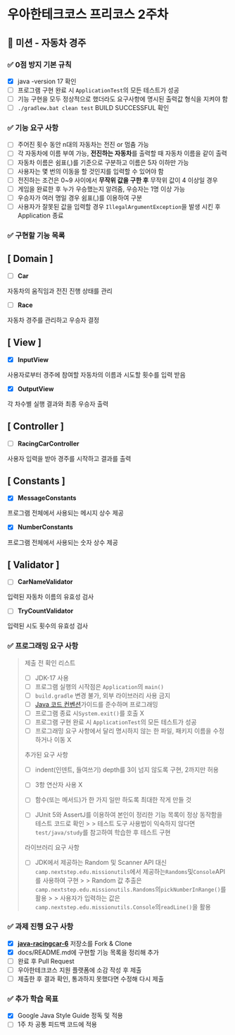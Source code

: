 # 우아한테크코스 프리코스 2주차

## 🚗 미션 - 자동차 경주

### ✅ 0점 방지 기본 규칙

- [x]  java -version 17 확인
- [ ]  프로그램 구현 완료 시 `ApplicationTest`의 모든 테스트가 성공
- [ ]  기능 구현을 모두 정상적으로 했더라도 요구사항에 명시된 출력값 형식을 지켜야 함
- [ ]  `./gradlew.bat clean test` BUILD SUCCESSFUL 확인

### ✅ 기능 요구 사항

- [ ]  주어진 횟수 동안 n대의 자동차는 전진 or 멈춤 가능
- [ ]  각 자동차에 이름 부여 가능, **전진하는 자동차**를 출력할 때 자동차 이름을 같이 출력
- [ ]  자동차 이름은 쉼표(,)를 기준으로 구분하고 이름은 5자 이하만 가능
- [ ]  사용자는 몇 번의 이동을 할 것인지를 입력할 수 있어야 함
- [ ]  전진하는 조건은 0~9 사이에서 **무작위 값을 구한 후** 무작위 값이 4 이상일 경우
- [ ]  게임을 완료한 후 누가 우승했는지 알려줌, 우승자는 1명 이상 가능
- [ ]  우승자가 여러 명일 경우 쉼표(,)를 이용하여 구분
- [ ]  사용자가 잘못된 값을 입력할 경우 `IllegalArgumentException`을 발생 시킨 후 Application 종료

### ✅ 구현할 기능 목록

**[ Domain ]**
-

- [ ]  **Car**

자동차의 움직임과 전진 진행 상태를 관리

- [ ]  **Race**

자동차 경주를 관리하고 우승자 결정

**[ View ]**
-

- [x]  **InputView**

사용자로부터 경주에 참여할 자동차의 이름과 시도할 횟수를 입력 받음

- [x]  **OutputView**

각 차수별 실행 결과와 최종 우승자 출력

**[ Controller ]**
-

- [ ]  **RacingCarController**

사용자 입력을 받아 경주를 시작하고 결과를 출력

**[ Constants ]**
-

- [x]  **MessageConstants**

프로그램 전체에서 사용되는 메시지 상수 제공

- [x]  **NumberConstants**

프로그램 전체에서 사용되는 숫자 상수 제공

**[ Validator ]**
-

- [ ]  **CarNameValidator**

입력된 자동차 이름의 유효성 검사

- [ ]  **TryCountValidator**

입력된 시도 횟수의 유효성 검사

### ✅ 프로그래밍 요구 사항

> 제출 전 확인 리스트
>
> - [ ]  JDK-17 사용
> - [ ]  프로그램 실행의 시작점은 `Application`의 `main()`
> - [ ]  `build.gradle` 변경 불가, 외부 라이브러리 사용 금지
> - [ ]  [Java 코드 컨벤션](https://github.com/woowacourse/woowacourse-docs/tree/master/styleguide/java)가이드를 준수하며 프로그래밍
> - [ ]  프로그램 종료 시`System.exit()`를 호출 X
> - [ ]  프로그램 구현 완료 시 `ApplicationTest`의 모든 테스트가 성공
> - [ ]  프로그래밍 요구 사항에서 달리 명시하지 않는 한 파일, 패키지 이름을 수정하거나 이동 X
>
> 추가된 요구 사항
>
> - [ ]  indent(인덴트, 들여쓰기) depth를 3이 넘지 않도록 구현, 2까지만 허용
> - [ ]  3항 연산자 사용 X
> - [ ]  함수(또는 메서드)가 한 가지 일만 하도록 최대한 작게 만들 것
> - [ ]  JUnit 5와 AssertJ를 이용하여 본인이 정리한 기능 목록이 정상 동작함을 테스트 코드로 확인
    >
    >     테스트 도구 사용법이 익숙하지 않다면`test/java/study`를 참고하여 학습한 후 테스트 구현
>
>
> 라이브러리 요구 사항
>
> - [ ]  JDK에서 제공하는 Random 및 Scanner API 대신`camp.nextstep.edu.missionutils`에서 제공하는`Randoms`및`Console`API를 사용하여 구현
    >
    >     Random 값 추출은`camp.nextstep.edu.missionutils.Randoms`의`pickNumberInRange()`를 활용
    >
    >     사용자가 입력하는 값은`camp.nextstep.edu.missionutils.Console`의`readLine()`을 활용
>

### ✅ 과제 진행 요구 사항

- [x]  **[java-racingcar-6](https://github.com/hoonyworld/java-racingcar-6)** 저장소를 Fork & Clone
- [x]  docs/README.md에 구현할 기능 목록을 정리해 추가
- [ ]  완료 후 Pull Request
- [ ]  우아한테크코스 지원 플랫폼에 소감 작성 후 제출
- [ ]  제출한 후 결과 확인, 통과하지 못했다면 수정해 다시 제출

### ✅ 추가 학습 목표

- [x]  Google Java Style Guide 정독 및 적용
- [ ]  1주 차 공통 피드백 코드에 적용